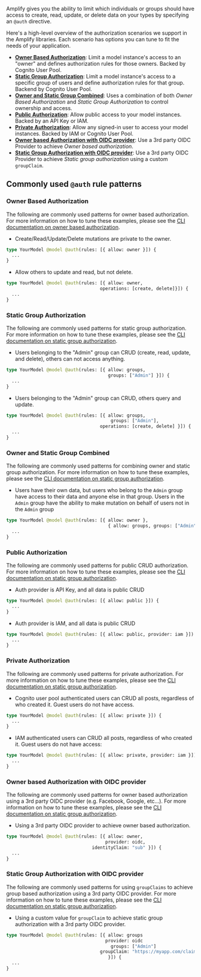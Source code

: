 Amplify gives you the ability to limit which individuals or groups should have access to create, read, update, or delete data on your types by specifying an `@auth` directive.

Here's a high-level overview of the authorization scenarios we support in the Amplify libraries. Each scenario has options you can tune to fit the needs of your application.

* [**Owner Based Authorization**](#owner-based-authorization): Limit a model instance's access to an "owner" and defines authorization rules for those owners. Backed by Cognito User Pool.
* [**Static Group Authorization**](#static-group-authorization): Limit a model instance's access to a specific group of users and define authorization rules for that group. Backend by Cognito User Pool.
* [**Owner and Static Group Combined**](#owner-and-static-group-combined): Uses a combination of both *Owner Based Authorization* and *Static Group Authorization* to control ownership and access.
* [**Public Authorization**](#public-authorization): Allow public access to your model instances. Backed by an API Key or IAM.
* [**Private Authorization**](#private-authorization): Allow any signed-in user to access your model instances. Backed by IAM or Cognito User Pool.
* [**Owner based Authorization with OIDC provider**](#owner-based-authorization-with-oidc-provider): Use a 3rd party OIDC Provider to achieve *Owner based authorization*.
* [**Static Group Authorization with OIDC provider**](#static-group-authorization-with-oidc-provider): Use a 3rd party OIDC Provider to achieve *Static group authorization* using a custom `groupClaim`.

## Commonly used `@auth` rule patterns

### Owner Based Authorization

The following are commonly used patterns for owner based authorization.  For more information on how to tune these examples, please see the [CLI documentation on owner based authorization](~/cli/graphql-transformer/auth.md#owner-authorization).

* Create/Read/Update/Delete mutations are private to the owner.
```graphql
type YourModel @model @auth(rules: [{ allow: owner }]) {
  ...
}
```

* Allow others to update and read, but not delete.
```graphql
type YourModel @model @auth(rules: [{ allow: owner,
                                   operations: [create, delete]}]) {
  ...
}
```

### Static Group Authorization
The following are commonly used patterns for static group authorization.  For more information on how to tune these examples, please see the [CLI documentation on static group authorization](~/cli/graphql-transformer/auth.md#static-group-authorization).

* Users belonging to the "Admin" group can CRUD (create, read, update, and delete), others can not access anything.
```graphql
type YourModel @model @auth(rules: [{ allow: groups,
                                      groups: ["Admin"] }]) {
  ...
}
```

* Users belonging to the "Admin" group can CRUD, others query and update.
```graphql
type YourModel @model @auth(rules: [{ allow: groups,
                                       groups: ["Admin"],
                                   operations: [create, delete] }]) {
  ...
}
```

### Owner and Static Group Combined
The following are commonly used patterns for combining owner and static group authorization.  For more information on how to tune these examples, please see the [CLI documentation on static group authorization](~/cli/graphql-transformer/auth.md#static-group-authorization).

* Users have their own data, but users who belong to the `Admin` group have access to their data and anyone else in that group.  Users in the `Admin` group have the ability to make mutation on behalf of users not in the `Admin` group
```graphql
type YourModel @model @auth(rules: [{ allow: owner },
                                      { allow: groups, groups: ["Admin"]}]) {
  ...
}
```

### Public Authorization
The following are commonly used patterns for public CRUD authorization.  For more information on how to tune these examples, please see the [CLI documentation on static group authorization](~/cli/graphql-transformer/auth.md#static-group-authorization#public-authorization).

* Auth provider is API Key, and all data is public CRUD
```graphql
type YourModel @model @auth(rules: [{ allow: public }]) {
  ...
}
```

* Auth provider is IAM, and all data is public CRUD
```graphql
type YourModel @model @auth(rules: [{ allow: public, provider: iam }]) {
  ...
}
```

### Private Authorization
The following are commonly used patterns for private authorization. For more information on how to tune these examples, please see the [CLI documentation on static group authorization](~/cli/graphql-transformer/auth.md#static-group-authorization#private-authorization).

* Cognito user pool authenticated users can CRUD all posts, regardless of who created it. Guest users do not have access.
```graphql
type YourModel @model @auth(rules: [{ allow: private }]) {
  ...
}
```
* IAM authenticated users can CRUD all posts, regardless of who created it. Guest users do not have access:
```graphql
type YourModel @model @auth(rules: [{ allow: private, provider: iam }]) {
  ...
}
```

### Owner based Authorization with OIDC provider
The following are commonly used patterns for owner based authorization using a 3rd party OIDC provider (e.g. Facebook, Google, etc...). For more information on how to tune these examples, please see the [CLI documentation on static group authorization](~/cli/graphql-transformer/auth.md#authorization-using-an-oidc-provider).

* Using a 3rd party OIDC provider to achieve owner based authorization.
```graphql
type YourModel @model @auth(rules: [{ allow: owner,
                                     provider: oidc,
                                identityClaim: "sub" }]) {
  ...
}
```

<inline-fragment platform="android" src="~/lib/datastore/fragments/android/setup-auth-rules/owner_based_auth_oidc.md"></inline-fragment>
<inline-fragment platform="ios" src="~/lib/datastore/fragments/ios/setup-auth-rules/owner_based_auth_oidc.md"></inline-fragment>

### Static Group Authorization with OIDC provider
The following are commonly used patterns for using `groupClaims` to achieve group based authorization using a 3rd party OIDC provider. For more information on how to tune these examples, please see the [CLI documentation on static group authorization](~/cli/graphql-transformer/auth.md#custom-claims).

* Using a custom value for `groupClaim` to achieve static group authorization with a 3rd party OIDC provider.
```graphql
type YourModel @model @auth(rules: [{ allow: groups
                                     provider: oidc
                                       groups: ["Admin"]
                                   groupClaim: "https://myapp.com/claims/groups"
                                      }]) {
  ...
}
```
